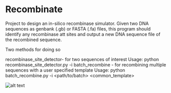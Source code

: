 # Recombinate
Project to design an in-silico recombinase simulator. Given two DNA sequences as genbank (.gb) or FASTA (.fa) files, this program should identify any recombinase att sites and output a new DNA sequence file of the recombined sequence.

Two methods for doing so

recombinase_site_detector- for two sequences of interest
Usage: 
python recombinase_site_detector.py -i <inputfile1> <inputfile2> <outputfile>
batch_recombine - for recombining multiple sequences with a user specified template
Usage:
python batch_recombine.py -i <path/to/batch> <common_template>
  


![alt text](https://github.com/jambomber/recombinase_simulator/blob/main/recombinase_icon.png)

